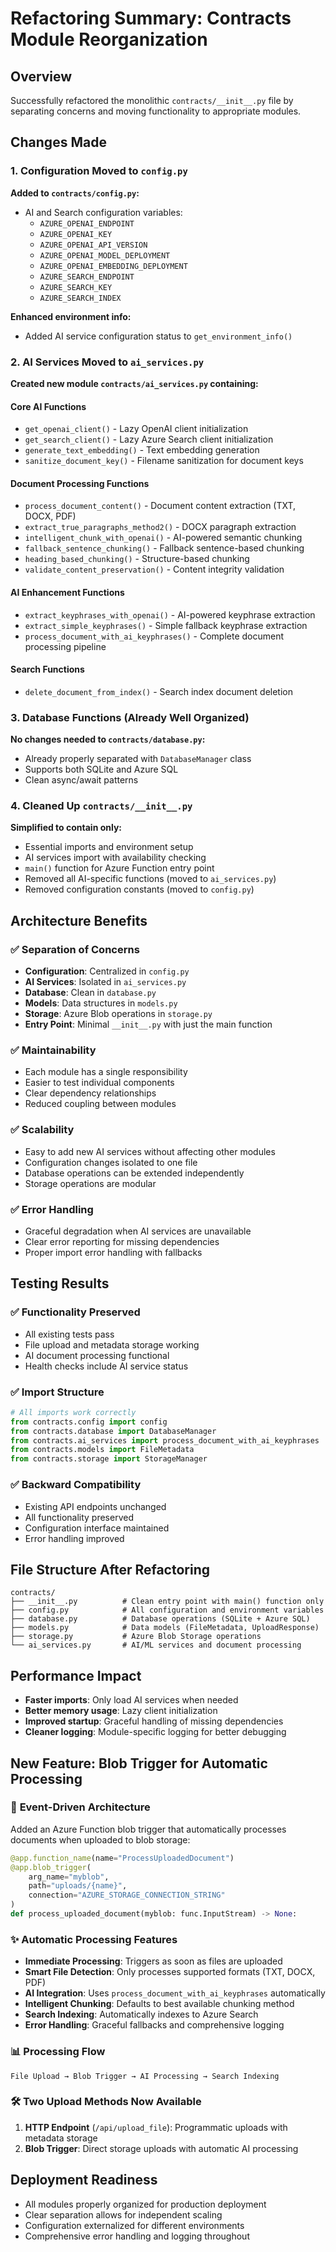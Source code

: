 # Refactoring Summary: Contracts Module Reorganization

## Overview
Successfully refactored the monolithic `contracts/__init__.py` file by separating concerns and moving functionality to appropriate modules.

## Changes Made

### 1. Configuration Moved to `config.py`
**Added to `contracts/config.py`:**
- AI and Search configuration variables:
  - `AZURE_OPENAI_ENDPOINT`
  - `AZURE_OPENAI_KEY` 
  - `AZURE_OPENAI_API_VERSION`
  - `AZURE_OPENAI_MODEL_DEPLOYMENT`
  - `AZURE_OPENAI_EMBEDDING_DEPLOYMENT`
  - `AZURE_SEARCH_ENDPOINT`
  - `AZURE_SEARCH_KEY`
  - `AZURE_SEARCH_INDEX`

**Enhanced environment info:**
- Added AI service configuration status to `get_environment_info()`

### 2. AI Services Moved to `ai_services.py`
**Created new module `contracts/ai_services.py` containing:**

#### Core AI Functions
- `get_openai_client()` - Lazy OpenAI client initialization
- `get_search_client()` - Lazy Azure Search client initialization
- `generate_text_embedding()` - Text embedding generation
- `sanitize_document_key()` - Filename sanitization for document keys

#### Document Processing Functions
- `process_document_content()` - Document content extraction (TXT, DOCX, PDF)
- `extract_true_paragraphs_method2()` - DOCX paragraph extraction
- `intelligent_chunk_with_openai()` - AI-powered semantic chunking
- `fallback_sentence_chunking()` - Fallback sentence-based chunking
- `heading_based_chunking()` - Structure-based chunking
- `validate_content_preservation()` - Content integrity validation

#### AI Enhancement Functions
- `extract_keyphrases_with_openai()` - AI-powered keyphrase extraction
- `extract_simple_keyphrases()` - Simple fallback keyphrase extraction
- `process_document_with_ai_keyphrases()` - Complete document processing pipeline

#### Search Functions
- `delete_document_from_index()` - Search index document deletion

### 3. Database Functions (Already Well Organized)
**No changes needed to `contracts/database.py`:**
- Already properly separated with `DatabaseManager` class
- Supports both SQLite and Azure SQL
- Clean async/await patterns

### 4. Cleaned Up `contracts/__init__.py`
**Simplified to contain only:**
- Essential imports and environment setup
- AI services import with availability checking
- `main()` function for Azure Function entry point
- Removed all AI-specific functions (moved to `ai_services.py`)
- Removed configuration constants (moved to `config.py`)

## Architecture Benefits

### ✅ Separation of Concerns
- **Configuration**: Centralized in `config.py`
- **AI Services**: Isolated in `ai_services.py`
- **Database**: Clean in `database.py`
- **Models**: Data structures in `models.py`
- **Storage**: Azure Blob operations in `storage.py`
- **Entry Point**: Minimal `__init__.py` with just the main function

### ✅ Maintainability
- Each module has a single responsibility
- Easier to test individual components
- Clear dependency relationships
- Reduced coupling between modules

### ✅ Scalability
- Easy to add new AI services without affecting other modules
- Configuration changes isolated to one file
- Database operations can be extended independently
- Storage operations are modular

### ✅ Error Handling
- Graceful degradation when AI services are unavailable
- Clear error reporting for missing dependencies
- Proper import error handling with fallbacks

## Testing Results

### ✅ Functionality Preserved
- All existing tests pass
- File upload and metadata storage working
- AI document processing functional
- Health checks include AI service status

### ✅ Import Structure
```python
# All imports work correctly
from contracts.config import config
from contracts.database import DatabaseManager  
from contracts.ai_services import process_document_with_ai_keyphrases
from contracts.models import FileMetadata
from contracts.storage import StorageManager
```

### ✅ Backward Compatibility
- Existing API endpoints unchanged
- All functionality preserved
- Configuration interface maintained
- Error handling improved

## File Structure After Refactoring

```
contracts/
├── __init__.py          # Clean entry point with main() function only
├── config.py            # All configuration and environment variables
├── database.py          # Database operations (SQLite + Azure SQL)
├── models.py            # Data models (FileMetadata, UploadResponse)
├── storage.py           # Azure Blob Storage operations  
└── ai_services.py       # AI/ML services and document processing
```

## Performance Impact
- **Faster imports**: Only load AI services when needed
- **Better memory usage**: Lazy client initialization
- **Improved startup**: Graceful handling of missing dependencies
- **Cleaner logging**: Module-specific logging for better debugging

## New Feature: Blob Trigger for Automatic Processing

### 🚀 **Event-Driven Architecture**
Added an Azure Function blob trigger that automatically processes documents when uploaded to blob storage:

```python
@app.function_name(name="ProcessUploadedDocument")
@app.blob_trigger(
    arg_name="myblob",
    path="uploads/{name}",
    connection="AZURE_STORAGE_CONNECTION_STRING"
)
def process_uploaded_document(myblob: func.InputStream) -> None:
```

### ✨ **Automatic Processing Features**
- **Immediate Processing**: Triggers as soon as files are uploaded
- **Smart File Detection**: Only processes supported formats (TXT, DOCX, PDF)
- **AI Integration**: Uses `process_document_with_ai_keyphrases` automatically
- **Intelligent Chunking**: Defaults to best available chunking method
- **Search Indexing**: Automatically indexes to Azure Search
- **Error Handling**: Graceful fallbacks and comprehensive logging

### 📊 **Processing Flow**
```
File Upload → Blob Trigger → AI Processing → Search Indexing
```

### 🛠️ **Two Upload Methods Now Available**
1. **HTTP Endpoint** (`/api/upload_file`): Programmatic uploads with metadata storage
2. **Blob Trigger**: Direct storage uploads with automatic AI processing

## Deployment Readiness
- All modules properly organized for production deployment
- Clear separation allows for independent scaling
- Configuration externalized for different environments
- Comprehensive error handling and logging throughout